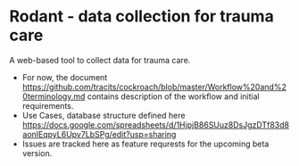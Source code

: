 # Rodant - data collection for trauma care
A web-based tool to collect data for trauma care.

- For now, the document https://github.com/tracits/cockroach/blob/master/Workflow%20and%20terminology.md contains description of the workflow and initial requirements.
- Use Cases, database structure defined here https://docs.google.com/spreadsheets/d/1HjpjB86SUuz8DsJgzDTf83d8aonIEqpyL6Upv7LbSPg/edit?usp=sharing
- Issues are tracked here as feature requrests for the upcoming beta version.
